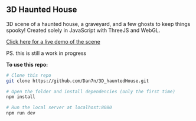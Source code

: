 ## 3D Haunted House

3D scene of a haunted house, a graveyard, and a few ghosts to keep things spooky! Created solely in JavaScript with ThreeJS and WebGL.

[Click here for a live demo of the scene](https://vigorous-nightingale-f888a8.netlify.app/)

PS. this is still a work in progress

**To use this repo:**

 ``` bash
 # Clone this repo
 git clone https://github.com/Dan7n/3D_hauntedHouse.git
 
# Open the folder and install dependencies (only the first time)
npm install

# Run the local server at localhost:8080
npm run dev
